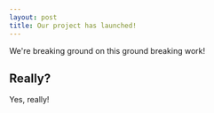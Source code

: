```yaml
---
layout: post
title: Our project has launched!
---
```


We're breaking ground on this ground breaking work!

## Really?

Yes, really!
